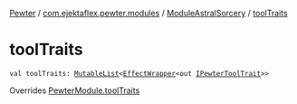 [Pewter](../../index.md) / [com.ejektaflex.pewter.modules](../index.md) / [ModuleAstralSorcery](index.md) / [toolTraits](./tool-traits.md)

# toolTraits

`val toolTraits: `[`MutableList`](https://kotlinlang.org/api/latest/jvm/stdlib/kotlin.collections/-mutable-list/index.html)`<`[`EffectWrapper`](../../com.ejektaflex.pewter.api.core/-effect-wrapper/index.md)`<out `[`IPewterToolTrait`](../../com.ejektaflex.pewter.api.core.traits/-i-pewter-tool-trait.md)`>>`

Overrides [PewterModule.toolTraits](../../com.ejektaflex.pewter.api.core/-pewter-module/tool-traits.md)

